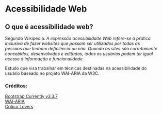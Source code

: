 # Acessibilidade Web

## O que é acessibilidade web?
Segundo Wikipedia:
<i>A expressão acessibilidade Web refere-se a prática inclusiva de fazer websites que possam ser utilizados por todas as pessoas que tenham deficiência ou não. Quando os sites são corretamente concebidos, desenvolvidos e editados, todos os usuários podem ter igual acesso à informação e funcionalidade.</i>

Estudo que visa trabalhar em técnicas destinadas na acessibilidade do usuário baseado no projeto WAI-ARIA da W3C.

### Créditos:
<a href="http://getbootstrap.com/">Bootstrap Currently v3.3.7</a> <br>
<a href="https://www.w3.org/WAI/intro/aria">WAI-ARIA</a> <br>
<a href="http://www.colourlovers.com/">Colour Lovers</a>
